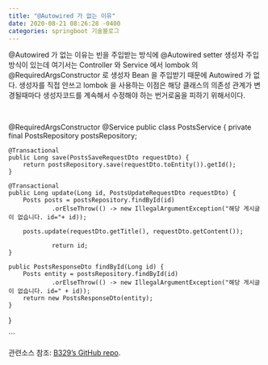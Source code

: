 ```yaml
---
title: "@Autowired 가 없는 이유"
date: 2020-08-21 08:26:28 -0400
categories: springboot 기술블로그
---
```

@Autowired 가 없는 이유는 빈을 주입받는 방식에
@Autowired setter 생성자 주입방식이 있는데
여기서는 Controller 와 Service 에서 lombok 의 @RequiredArgsConstructor 로 생성자 Bean 을 주입받기 때문에
Autowired 가 없다.
생성자를 직접 안쓰고 lombok 을 사용하는 이점은 해당 클래스의 의존성 관계가 변경될때마다 생성자코드를 계속해서 수정해야 하는 번거로움을
피하기 위해서이다.


​

@RequiredArgsConstructor
@Service
public class PostsService {
    private final PostsRepository postsRepository;
    
    @Transactional
    public Long save(PostsSaveRequestDto requestDto) {
        return postsRepository.save(requestDto.toEntity()).getId();
    }

    @Transactional
    public Long update(Long id, PostsUpdateRequestDto requestDto) {
        Posts posts = postsRepository.findById(id)
                .orElseThrow(() -> new IllegalArgumentException("해당 게시글이 없습니다. id="+ id));

        posts.update(requestDto.getTitle(), requestDto.getContent());

                return id;
    }

    public PostsResponseDto findById(Long id) {
        Posts entity = postsRepository.findById(id)
                .orElseThrow(() -> new IllegalArgumentException("해당 게시글이 없습니다. id=" + id));
        return new PostsResponseDto(entity);
    }
}

​```

관련소스 참조: [B329’s GitHub repo][jekyll-gh].

[jekyll-docs]: https://jekyllrb.com/docs/home
[jekyll-gh]:   https://github.com/b329/springboot2.git
[jekyll-talk]: https://talk.jekyllrb.com/

